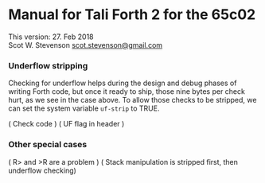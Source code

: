 # Manual for Tali Forth 2 for the 65c02  
This version: 27. Feb 2018  
Scot W. Stevenson <scot.stevenson@gmail.com> 

### Underflow stripping

Checking for underflow helps during the design and debug phases of writing Forth
code, but once it ready to ship, those nine bytes per check hurt, as we see in
the case above. To allow those checks to be stripped, we can set the system
variable `uf-strip` to TRUE. 

( Check code )
( UF flag in header ) 

### Other special cases

( R> and >R are a problem )
( Stack manipulation is stripped first, then underflow checking)

